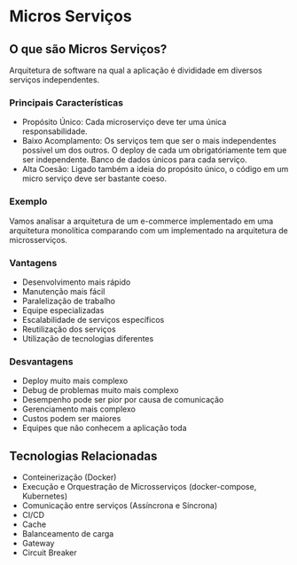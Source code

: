 # Micros Serviços

## O que são Micros Serviços?

Arquitetura de software na qual a aplicação é divididade em diversos serviços independentes.

### Principais Características

- Propósito Único: Cada microserviço deve ter uma única responsabilidade.
- Baixo Acomplamento: Os serviços tem que ser o mais independentes possível um dos outros. O deploy de cada um obrigatóriamente tem que ser independente. Banco de dados únicos para cada serviço.
- Alta Coesão: Ligado também a ideia do propósito único, o código em um micro serviço deve ser bastante coeso.

### Exemplo

Vamos analisar a arquitetura de um e-commerce implementado em uma arquitetura monolítica comparando com um implementado na arquitetura de microsserviços.

### Vantagens

- Desenvolvimento mais rápido
- Manutenção mais fácil
- Paralelização de trabalho
- Equipe especializadas
- Escalabilidade de serviços específicos
- Reutilização dos serviços
- Utilização de tecnologias diferentes

### Desvantagens

- Deploy muito mais complexo
- Debug de problemas muito mais complexo
- Desempenho pode ser pior por causa de comunicação
- Gerenciamento mais complexo
- Custos podem ser maiores
- Equipes que não conhecem a aplicação toda

## Tecnologias Relacionadas

- Conteinerização (Docker)
- Execução e Orquestração de Microsserviços (docker-compose, Kubernetes)
- Comunicação entre serviços (Assíncrona e Síncrona)
- CI/CD
- Cache
- Balanceamento de carga
- Gateway
- Circuit Breaker
